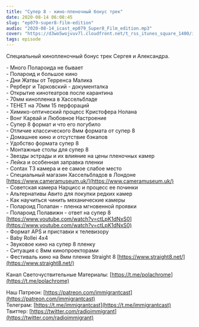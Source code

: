 ```yaml
---
title: "Супер 8 - кино-пленочный бонус трек"
date: 2020-08-14 06:08:45
slug: "ep079-super8-film-edition"
audio: "2020-08-14_icast_ep079_Super8_Film_edition.mp3"
cover: "https://d3wo5wojvuv7l.cloudfront.net/t_rss_itunes_square_1400/images.spreaker.com/original/9437f57d6d4f9fe0b5529c4ae5727e8c.jpg"
tags: episode
---
```

Специальный кинопленочный бонус трек Сергея и Александра.  
  
\- Много Полароида не бывает  
\- Полароид и большое кино  
\- Дни Жатвы от Терренса Малика  
\- Рерберг и Тарковский - документалка  
\- Открытие кинотеатров после карантина  
\- 70мм кинопленка в Хассельбладе  
\- ТЕНЕТ на 70мм 15 перфораций  
\- Химико-оптический процесс Кристофера Нолана  
\- Вонг Карвай и Любовное Настроение  
\- Супер 8 формат и что его погубило  
\- Отличие классического 8мм формата от супер 8  
\- Домашнее кино и отсутствие бэкапов  
\- Удобство формата супер 8  
\- Монтажные столы для супер 8  
\- Звезды эстрады и их влияние на цены пленочных камер  
\- Лейка и особенная заправка пленки  
\- Contax T3 камера и ее самое слабое место  
\- Специальный магазин Хассельбладов в Лондоне [https://www.cameramuseum.uk/](https://www.cameramuseum.uk/)  
\- Советская камера Нарцисс и процесс ее починки  
\- Альтернативы Авито для покупки редких камер  
\- Как научиться чинить механические камеры  
\- Полароид Полапан - пленка мгновенной проявки  
\- Полароид Полавижн - ответ на супер 8 [https://www.youtube.com/watch?v=ctLpK1dNxS0](https://www.youtube.com/watch?v=ctLpK1dNxS0)  
\- Формат APS и приставки к телевизору  
\- Baby Rollei 4x4  
\- Звуковое кино на супер 8 пленку  
\- Ситуация с 8мм кинопроекторами  
\- Фестиваль кино на 8мм пленке Straight 8 [https://www.straight8.net/](https://www.straight8.net/)  
  
Канал Светочуствительные Материалы: [https://t.me/polachrome](https://t.me/polachrome)  
  
Наш Патреон: [https://patreon.com/immigrantcast](https://patreon.com/immigrantcast)  
Телеграм: [https://t.me/immigrantcast](https://t.me/immigrantcast)  
Твиттер: [https://twitter.com/radioimmigrant](https://twitter.com/radioimmigrant)
